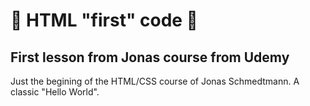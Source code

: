 # :book: HTML "first" code :book:
## First lesson from Jonas course from Udemy
Just the begining of the HTML/CSS course of Jonas Schmedtmann. 
A classic "Hello World".